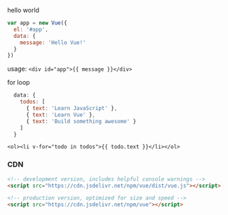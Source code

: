 
hello world
```javascript
var app = new Vue({
  el: '#app',
  data: {
    message: 'Hello Vue!'
  }
})
```
usage: `<div id="app">{{ message }}</div>`

for loop
```javascript
  data: {
    todos: [
      { text: 'Learn JavaScript' },
      { text: 'Learn Vue' },
      { text: 'Build something awesome' }
    ]
  }
```
`<ol><li v-for="todo in todos">{{ todo.text }}</li></ol>`


### CDN
```html
<!-- development version, includes helpful console warnings -->
<script src="https://cdn.jsdelivr.net/npm/vue/dist/vue.js"></script>
```
```html
<!-- production version, optimized for size and speed -->
<script src="https://cdn.jsdelivr.net/npm/vue"></script>
```



